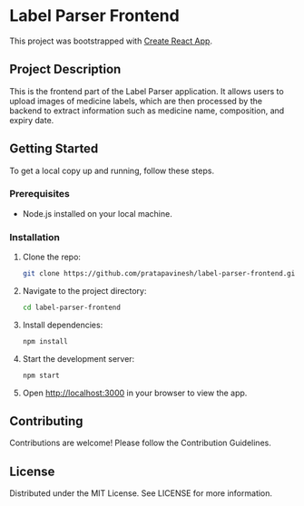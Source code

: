 # Label Parser Frontend

This project was bootstrapped with [Create React App](https://github.com/facebook/create-react-app).

## Project Description

This is the frontend part of the Label Parser application. It allows users to upload images of medicine labels, which are then processed by the backend to extract information such as medicine name, composition, and expiry date.

## Getting Started

To get a local copy up and running, follow these steps.

### Prerequisites

- Node.js installed on your local machine.

### Installation

1. Clone the repo:

   ```sh
   git clone https://github.com/pratapavinesh/label-parser-frontend.git
   ```

2. Navigate to the project directory:

   ```sh
   cd label-parser-frontend
   ```

3. Install dependencies:

   ```sh
   npm install
   ```

4. Start the development server:

   ```sh
   npm start
   ```

5. Open [http://localhost:3000](http://localhost:3000) in your browser to view the app.

## Contributing

Contributions are welcome! Please follow the Contribution Guidelines.

## License

Distributed under the MIT License. See LICENSE for more information.